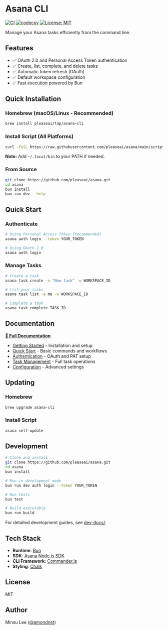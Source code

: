 # Asana CLI

[![CI](https://github.com/pleaseai/asana/actions/workflows/ci.yml/badge.svg)](https://github.com/pleaseai/asana/actions/workflows/ci.yml)
[![codecov](https://codecov.io/gh/pleaseai/asana/branch/main/graph/badge.svg)](https://codecov.io/gh/pleaseai/asana)
[![License: MIT](https://img.shields.io/badge/License-MIT-yellow.svg)](https://opensource.org/licenses/MIT)

Manage your Asana tasks efficiently from the command line.

## Features

- ✅ OAuth 2.0 and Personal Access Token authentication
- ✅ Create, list, complete, and delete tasks
- ✅ Automatic token refresh (OAuth)
- ✅ Default workspace configuration
- ✅ Fast execution powered by Bun

## Quick Installation

### Homebrew (macOS/Linux - Recommended)

```bash
brew install pleaseai/tap/asana-cli
```

### Install Script (All Platforms)

```bash
curl -fsSL https://raw.githubusercontent.com/pleaseai/asana/main/scripts/install.sh | sh
```

**Note:** Add `~/.local/bin` to your PATH if needed.

### From Source

```bash
git clone https://github.com/pleaseai/asana.git
cd asana
bun install
bun run dev --help
```

## Quick Start

### Authenticate

```bash
# Using Personal Access Token (recommended)
asana auth login --token YOUR_TOKEN

# Using OAuth 2.0
asana auth login
```

### Manage Tasks

```bash
# Create a task
asana task create -n "New task" -w WORKSPACE_ID

# List your tasks
asana task list -a me -w WORKSPACE_ID

# Complete a task
asana task complete TASK_ID
```

## Documentation

**[📖 Full Documentation](https://asana.pleaseai.dev/)**

- [Getting Started](https://asana.pleaseai.dev/en/guide/getting-started) - Installation and setup
- [Quick Start](https://asana.pleaseai.dev/en/guide/quick-start) - Basic commands and workflows
- [Authentication](https://asana.pleaseai.dev/en/features/authentication) - OAuth and PAT setup
- [Task Management](https://asana.pleaseai.dev/en/features/task-management) - Full task operations
- [Configuration](https://asana.pleaseai.dev/en/features/configuration) - Advanced settings

## Updating

### Homebrew

```bash
brew upgrade asana-cli
```

### Install Script

```bash
asana self-update
```

## Development

```bash
# Clone and install
git clone https://github.com/pleaseai/asana.git
cd asana
bun install

# Run in development mode
bun run dev auth login --token YOUR_TOKEN

# Run tests
bun test

# Build executable
bun run build
```

For detailed development guides, see [dev-docs/](./dev-docs/).

## Tech Stack

- **Runtime**: [Bun](https://bun.sh)
- **SDK**: [Asana Node.js SDK](https://github.com/Asana/node-asana)
- **CLI Framework**: [Commander.js](https://github.com/tj/commander.js)
- **Styling**: [Chalk](https://github.com/chalk/chalk)

## License

MIT

## Author

Minsu Lee ([@amondnet](https://github.com/amondnet))

